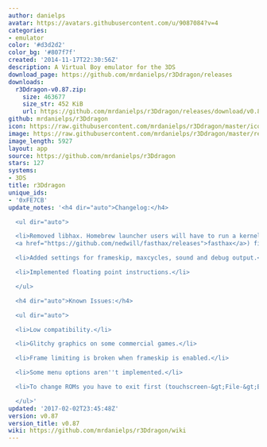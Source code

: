 ```yaml
---
author: danielps
avatar: https://avatars.githubusercontent.com/u/9087084?v=4
categories:
- emulator
color: '#d3d2d2'
color_bg: '#807f7f'
created: '2014-11-17T22:30:56Z'
description: A Virtual Boy emulator for the 3DS
download_page: https://github.com/mrdanielps/r3Ddragon/releases
downloads:
  r3Ddragon-v0.87.zip:
    size: 463677
    size_str: 452 KiB
    url: https://github.com/mrdanielps/r3Ddragon/releases/download/v0.87/r3Ddragon-v0.87.zip
github: mrdanielps/r3Ddragon
icon: https://raw.githubusercontent.com/mrdanielps/r3Ddragon/master/icon.png
image: https://raw.githubusercontent.com/mrdanielps/r3Ddragon/master/resources/banner.png
image_length: 5927
layout: app
source: https://github.com/mrdanielps/r3Ddragon
stars: 127
systems:
- 3DS
title: r3Ddragon
unique_ids:
- '0xFE7CB'
update_notes: '<h4 dir="auto">Changelog:</h4>

  <ul dir="auto">

  <li>Removed libhax. Homebrew launcher users will have to run a kernel exploit (like
  <a href="https://github.com/nedwill/fasthax/releases">fasthax</a>) first.</li>

  <li>Added settings for frameskip, maxcycles, sound and debug output.</li>

  <li>Implemented floating point instructions.</li>

  </ul>

  <h4 dir="auto">Known Issues:</h4>

  <ul dir="auto">

  <li>Low compatibility.</li>

  <li>Glitchy graphics on some commercial games.</li>

  <li>Frame limiting is broken when frameskip is enabled.</li>

  <li>Some menu options aren''t implemented.</li>

  <li>To change ROMs you have to exit first (touchscreen-&gt;File-&gt;Exit).</li>

  </ul>'
updated: '2017-02-02T23:45:48Z'
version: v0.87
version_title: v0.87
wiki: https://github.com/mrdanielps/r3Ddragon/wiki
---
```

